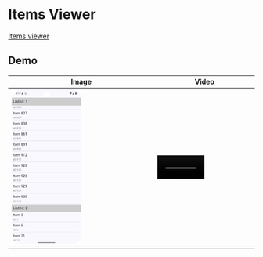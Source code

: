 # Items Viewer

[Items viewer](https://fetch-hiring.s3.amazonaws.com/mobile.html)

## Demo

| Image                                | Video                                           |
|--------------------------------------|-------------------------------------------------|
| <img width="50%" src="./demo.png" /> | <video width="50%" src="./demo.mp4" controls /> |